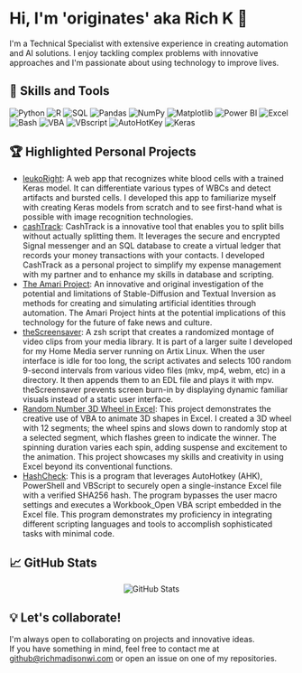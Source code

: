 # Hi, I'm 'originates' aka Rich K 👋

I'm a Technical Specialist with extensive experience in creating automation and AI solutions. I enjoy tackling complex problems with innovative approaches and I'm passionate about using technology to improve lives.

## 🚀 Skills and Tools

![Python](https://img.shields.io/badge/-Python-3776AB?style=flat&logo=python&logoColor=white)
![R](https://img.shields.io/badge/-R-276DC3?style=flat&logo=r&logoColor=white)
![SQL](https://img.shields.io/badge/-SQL-4479A1?style=flat&logo=MySQL&logoColor=white)
![Pandas](https://img.shields.io/badge/-Pandas-150458?style=flat&logo=pandas&logoColor=white)
![NumPy](https://img.shields.io/badge/-NumPy-013243?style=flat&logo=numpy&logoColor=white)
![Matplotlib](https://img.shields.io/badge/-Matplotlib-11557C?style=flat&logo=matplotlib&logoColor=white)
![Power BI](https://img.shields.io/badge/-Power%20BI-F2C811?style=flat&logo=power-bi&logoColor=black)
![Excel](https://img.shields.io/badge/-Excel-217346?style=flat&logo=microsoft-excel&logoColor=white)
![Bash](https://img.shields.io/badge/-Bash-4EAA25?style=flat&logo=GNU%20Bash&logoColor=white)
![VBA](https://img.shields.io/badge/-VBA-00599C?style=flat&logo=Microsoft%20Excel&logoColor=white)
![VBscript](https://img.shields.io/badge/-VBscript-5C2D91?style=flat&logo=Microsoft&logoColor=white)
![AutoHotKey](https://img.shields.io/badge/-AutoHotKey-334455?style=flat&logo=AutoHotkey&logoColor=white)
![Keras](https://img.shields.io/badge/-Keras-D00000?style=flat&logo=Keras&logoColor=white)

 
## 🏆 Highlighted Personal Projects

- [leukoRight](https://github.com/originates/leukoRight): A web app that recognizes white blood cells with a trained Keras model. It can differentiate various types of WBCs and detect artifacts and bursted cells. I developed this app to familiarize myself with creating Keras models from scratch and to see first-hand what is possible with image recognition technologies.
- [cashTrack](https://github.com/originates/cashTrack): CashTrack is a innovative tool that enables you to split bills without actually splitting them. It leverages the secure and encrypted Signal messenger and an SQL database to create a virtual ledger that records your money transactions with your contacts. I developed CashTrack as a personal project to simplify my expense management with my partner and to enhance my skills in database and scripting.
- [The Amari Project](https://github.com/originates/the-amari-project): An innovative and original investigation of the potential and limitations of Stable-Diffusion and Textual Inversion as methods for creating and simulating artificial identities through automation. The Amari Project hints at the potential implications of this technology for the future of fake news and culture.
- [theScreensaver](https://github.com/originates/theScreensaver): A zsh script that creates a randomized montage of video clips from your media library. It is part of a larger suite I developed for my Home Media server running on Artix Linux. When the user interface is idle for too long, the script activates and selects 100 random 9-second intervals from various video files (mkv, mp4, webm, etc) in a directory. It then appends them to an EDL file and plays it with mpv. theScreensaver prevents screen burn-in by displaying dynamic familiar visuals instead of a static user interface.
- [Random Number 3D Wheel in Excel](https://github.com/originates/theScreensaver): This project demonstrates the creative use of VBA to animate 3D shapes in Excel. I created a 3D wheel with 12 segments; the wheel spins and slows down to randomly stop at a selected segment, which flashes green to indicate the winner. The spinning duration varies each spin, adding suspense and excitement to the animation. This project showcases my skills and creativity in using Excel beyond its conventional functions.
- [HashCheck](https://github.com/originates/HashCheck): This is a program that leverages AutoHotkey (AHK), PowerShell and VBScript to securely open a single-instance Excel file with a verified SHA256 hash. The program bypasses the user macro settings and executes a Workbook_Open VBA script embedded in the Excel file. This program demonstrates my proficiency in integrating different scripting languages and tools to accomplish sophisticated tasks with minimal code.

## 📈 GitHub Stats

<p align="center"><img src="https://github-readme-stats.vercel.app/api?username=originates" alt="GitHub Stats"></p>

## 💡 Let's collaborate!

I'm always open to collaborating on projects and innovative ideas.<br>
If you have something in mind, feel free to contact me at github@richmadisonwi.com or open an issue on one of my repositories.
